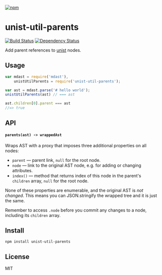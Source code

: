 [![npm](https://nodei.co/npm/unist-util-parents.png)](https://npmjs.com/package/unist-util-parents)

# unist-util-parents

[![Build Status][travis-badge]][travis] [![Dependency Status][david-badge]][david]

Add parent references to [unist] nodes.

[unist]: https://github.com/wooorm/unist

[travis]: https://travis-ci.org/eush77/unist-util-parents
[travis-badge]: https://travis-ci.org/eush77/unist-util-parents.svg
[david]: https://david-dm.org/eush77/unist-util-parents
[david-badge]: https://david-dm.org/eush77/unist-util-parents.png

## Usage

```js
var mdast = require('mdast'),
    unistUtilParents = require('unist-util-parents');

var ast = mdast.parse('# hello world');
unistUtilParents(ast) // === ast

ast.children[0].parent === ast
//=> true
```

## API

#### `parents(ast) -> wrappedAst`

Wraps AST with a proxy that imposes three additional properties on all nodes:

- `parent` — parent link, `null` for the root node.
- `node` — link to the original AST node, e.g. for adding or changing attributes.
- `index()` — method that returns index of this node in the parent's `children` array, `null` for the root node.

None of these properties are enumerable, and the original AST is _not changed_. This means you can JSON.stringify the wrapped tree and it is just the same.

Remember to access `.node` before you commit any changes to a node, including its `children` array.

## Install

```
npm install unist-util-parents
```

## License

MIT
